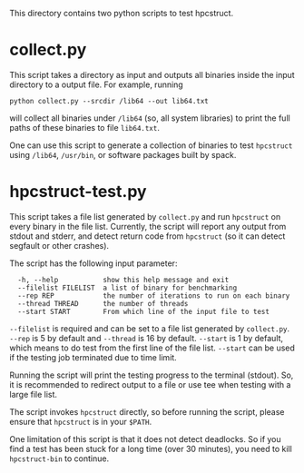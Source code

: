 This directory contains two python scripts to test hpcstruct.

# collect.py
This script takes a directory as input and outputs all binaries inside the input directory to a output file. For example, running

```
python collect.py --srcdir /lib64 --out lib64.txt
```

will collect all binaries under `/lib64` (so, all system libraries) to print the full paths of these binaries to file `lib64.txt`.

One can use this script to generate a collection of binaries to test `hpcstruct` using `/lib64`, `/usr/bin`, or software packages built by spack.

# hpcstruct-test.py
This script takes a file list generated by `collect.py` and run `hpcstruct` on every binary in the file list.
Currently, the script will report any output from stdout and stderr, and detect return code from `hpcstruct` (so it can detect segfault or other crashes).

The script has the following input parameter:

```
  -h, --help           show this help message and exit
  --filelist FILELIST  a list of binary for benchmarking
  --rep REP            the number of iterations to run on each binary
  --thread THREAD      the number of threads
  --start START        From which line of the input file to test
```

`--filelist` is required and can be set to a file list generated by `collect.py`. `--rep` is 5 by default and `--thread` is 16 by default. `--start` is 1 by default, which means to do test from the first line of the file list. `--start` can be used if the testing job terminated due to time limit.

Running the script will print the testing progress to the terminal (stdout). So, it is recommended to redirect output to a file or use tee when testing with a large file list. 

The script invokes `hpcstruct` directly, so before running the script, please ensure that `hpcstruct` is in your `$PATH`.

One limitation of this script is that it does not detect deadlocks. So if you find a test has been stuck for a long time (over 30 minutes), you need to kill `hpcstruct-bin` to continue.
